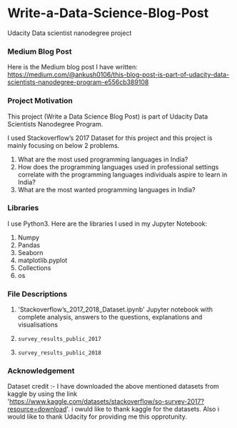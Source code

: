 # Write-a-Data-Science-Blog-Post
Udacity Data scientist nanodegree project

### Medium Blog Post
Here is the Medium blog post I have written: https://medium.com/@ankush0106/this-blog-post-is-part-of-udacity-data-scientists-nanodegree-program-e556cb389108


### Project Motivation
This project (Write a Data Science Blog Post) is part of Udacity Data Scientists Nanodegree Program.

I used Stackoverflow’s 2017 Dataset for this project and this project is mainly focusing on below 2 problems.

1. What are the most used programming languages in India?
2. How does the programming languages used in professional settings correlate with the programming languages individuals aspire to learn in India?
3. What are the most wanted programming languages in India?


### Libraries
I use Python3. Here are the libraries I used in my Jupyter Notebook:
1. Numpy
2. Pandas
3. Seaborn
4. matplotlib.pyplot
5. Collections
6. os


### File Descriptions
1. 'Stackoverflow’s_2017_2018_Dataset.ipynb'
Jupyter notebook with complete analysis, answers to the questions, explanations and visualisations

2. `survey_results_public_2017`
3. `survey_results_public_2018`


### Acknowledgement

Dataset credit :- I have downloaded the above mentioned datasets from kaggle by using the link 'https://www.kaggle.com/datasets/stackoverflow/so-survey-2017?resource=download'. i owuld like to thank kaggle for the datasets. Also i would like to thank Udacity for providing me this opprotunity.
